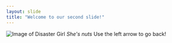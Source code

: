 ```yaml
---
layout: slide
title: "Welcome to our second slide!"
---
```

![Image of Disaster Girl](https://images.radio-canada.ca/q_auto,w_960/v1/ici-info/16x9/disaster-girl-meme.png)
*She's nuts*
Use the left arrow to go back!

